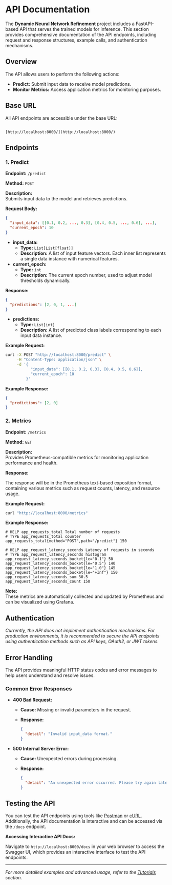 # API Documentation

The **Dynamic Neural Network Refinement** project includes a FastAPI-based API that serves the trained models for inference. This section provides comprehensive documentation of the API endpoints, including request and response structures, example calls, and authentication mechanisms.

## Overview

The API allows users to perform the following actions:

- **Predict:** Submit input data to receive model predictions.
- **Monitor Metrics:** Access application metrics for monitoring purposes.

## Base URL

All API endpoints are accessible under the base URL:

````

[http://localhost:8000/](http://localhost:8000/)

````

## Endpoints

### 1. Predict

**Endpoint:** `/predict`

**Method:** `POST`

**Description:**  
Submits input data to the model and retrieves predictions.

**Request Body:**

```json
{
  "input_data": [[0.1, 0.2, ..., 0.3], [0.4, 0.5, ..., 0.6], ...],
  "current_epoch": 10
}
````

- **input_data:**
    - **Type:** `List[List[float]]`
    - **Description:** A list of input feature vectors. Each inner list represents a single data instance with numerical features.
- **current_epoch:**
    - **Type:** `int`
    - **Description:** The current epoch number, used to adjust model thresholds dynamically.

**Response:**

```json
{
  "predictions": [2, 0, 1, ...]
}
```

- **predictions:**
    - **Type:** `List[int]`
    - **Description:** A list of predicted class labels corresponding to each input data instance.

**Example Request:**

```bash
curl -X POST "http://localhost:8000/predict" \
     -H "Content-Type: application/json" \
     -d '{
           "input_data": [[0.1, 0.2, 0.3], [0.4, 0.5, 0.6]],
           "current_epoch": 10
         }'
```

**Example Response:**

```json
{
  "predictions": [2, 0]
}
```

### 2. Metrics

**Endpoint:** `/metrics`

**Method:** `GET`

**Description:**  
Provides Prometheus-compatible metrics for monitoring application performance and health.

**Response:**

The response will be in the Prometheus text-based exposition format, containing various metrics such as request counts, latency, and resource usage.

**Example Request:**

```bash
curl "http://localhost:8000/metrics"
```

**Example Response:**

```text
# HELP app_requests_total Total number of requests
# TYPE app_requests_total counter
app_requests_total{method="POST",path="/predict"} 150

# HELP app_request_latency_seconds Latency of requests in seconds
# TYPE app_request_latency_seconds histogram
app_request_latency_seconds_bucket{le="0.1"} 50
app_request_latency_seconds_bucket{le="0.5"} 140
app_request_latency_seconds_bucket{le="1.0"} 145
app_request_latency_seconds_bucket{le="+Inf"} 150
app_request_latency_seconds_sum 30.5
app_request_latency_seconds_count 150
```

**Note:**  
These metrics are automatically collected and updated by Prometheus and can be visualized using Grafana.

## Authentication

_Currently, the API does not implement authentication mechanisms. For production environments, it is recommended to secure the API endpoints using authentication methods such as API keys, OAuth2, or JWT tokens._

## Error Handling

The API provides meaningful HTTP status codes and error messages to help users understand and resolve issues.

### Common Error Responses

- **400 Bad Request:**
    - **Cause:** Missing or invalid parameters in the request.
        
    - **Response:**
        
        ```json
        {
          "detail": "Invalid input_data format."
        }
        ```
        
- **500 Internal Server Error:**
    - **Cause:** Unexpected errors during processing.
        
    - **Response:**
        
        ```json
        {
          "detail": "An unexpected error occurred. Please try again later."
        }
        ```
        

## Testing the API

You can test the API endpoints using tools like [Postman](https://www.postman.com/) or [cURL](https://curl.se/). Additionally, the API documentation is interactive and can be accessed via the `/docs` endpoint.

**Accessing Interactive API Docs:**

Navigate to `http://localhost:8000/docs` in your web browser to access the Swagger UI, which provides an interactive interface to test the API endpoints.

---

_For more detailed examples and advanced usage, refer to the [Tutorials](https://chatgpt.com/c/tutorials/example_tutorial.md) section._
